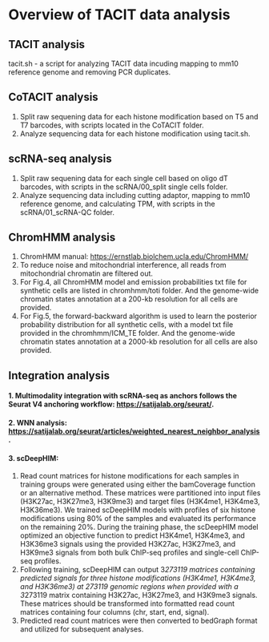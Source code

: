 # Overview of TACIT data analysis

## TACIT analysis
tacit.sh - a script for analyzing TACIT data incuding mapping to mm10 reference genome and removing PCR duplicates.

## CoTACIT analysis
1. Split raw sequening data for each histone modification based on T5 and T7 barcodes, with scripts located in the CoTACIT folder.
2. Analyze sequencing data for each histone modification using tacit.sh.

## scRNA-seq analysis
1. Split raw sequening data for each single cell based on oligo dT barcodes, with scripts in the scRNA/00_split single cells folder.
2. Analyze sequencing data including cutting adaptor, mapping to mm10 reference genome, and calculating TPM, with scripts in the scRNA/01_scRNA-QC folder.

## ChromHMM analysis
1. ChromHMM manual: https://ernstlab.biolchem.ucla.edu/ChromHMM/
2. To reduce noise and mitochondrial interference, all reads from mitochondrial chromatin are filtered out.
3. For Fig.4, all ChromHMM model and emission probabilities txt file for synthetic cells are listed in chromhmm/toti folder. And the genome-wide chromatin states annotation at a 200-kb resolution for all cells are provided.
4. For Fig.5, the forward-backward algorithm is used to learn the posterior probability distribution for all synthetic cells, with a model txt file provided in the chromhmm/ICM_TE folder. And the genome-wide chromatin states annotation at a 2000-kb resolution for all cells are also provided.

## Integration analysis
#### 1. Multimodality integration with scRNA-seq as anchors follows the Seurat V4 anchoring workflow: https://satijalab.org/seurat/.
#### 2. WNN analysis: https://satijalab.org/seurat/articles/weighted_nearest_neighbor_analysis.
#### 3. scDeepHIM:
1. Read count matrices for histone modifications for each samples in training groups were generated using either the bamCoverage function or an alternative method. These matrices were partitioned into input files (H3K27ac, H3K27me3, H3K9me3) and target files (H3K4me1, H3K4me3, H3K36me3). We trained scDeepHIM models with profiles of six histone modifications using 80% of the samples and evaluated its performance on the remaining 20%. During the training phase, the scDeepHIM model optimized an objective function to predict H3K4me1, H3K4me3, and H3K36me3 signals using the provided H3K27ac, H3K27me3, and H3K9me3 signals from both bulk ChIP-seq profiles and single-cell ChIP-seq profiles.
2. Following training, scDeepHIM can output 3*273119 matrices containing predicted signals for three histone modifications (H3K4me1, H3K4me3, and H3K36me3) at 273119 genomic regions when provided with a 3*273119 matrix containing H3K27ac, H3K27me3, and H3K9me3 signals. These matrices should be transformed into formatted read count matrices containing four columns (chr, start, end, signal).
3. Predicted read count matrices were then converted to bedGraph format and utilized for subsequent analyses.

